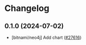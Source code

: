 # Changelog

## 0.1.0 (2024-07-02)

* [bitnami/neo4j] Add chart ([#27616](https://github.com/bitnami/charts/pull/27616))
